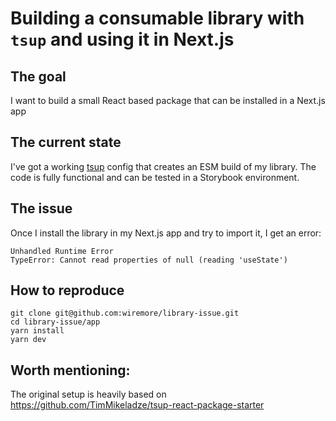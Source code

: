 # Building a consumable library with `tsup` and using it in Next.js

## The goal

I want to build a small React based package that can be installed in a Next.js app

## The current state

I've got a working [tsup](https://tsup.egoist.dev/) config that creates an ESM build of my library. The code is fully functional and can be tested in a Storybook environment.

## The issue

Once I install the library in my Next.js app and try to import it, I get an error:

```
Unhandled Runtime Error
TypeError: Cannot read properties of null (reading 'useState')
```

## How to reproduce

```
git clone git@github.com:wiremore/library-issue.git
cd library-issue/app
yarn install
yarn dev
```

## Worth mentioning:

The original setup is heavily based on https://github.com/TimMikeladze/tsup-react-package-starter
